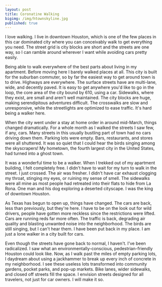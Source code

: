 ```yaml
---
layout: post
title: Coronatine Walking
bigimg: /img/htownskyline.jpg
published: true
---
```

I love walking. I live in downtown Houston, which is one of the few places in this car dominated city where you can conceivably walk to get everything you need. The street grid is city blocks are short and the streets are one way,  so I can ramble around wherever I want while avoiding cars pretty easily.

Being able to walk everywhere of the best parts about living in my apartment. Before moving here I barely walked places at all. This city is built for the suburban commuter, so by far the easiest way to get around town is to drive. Highways are everywhere. The surface streets have are multi-lane, wide, and decently paved. It is easy to get anywhere you'd like to go in the loop, the core area of the city bound by 610, using a car. Sidewalks, where they exist, are small and aren't well maintained. The city blocks are huge, making serendipitous adventures difficult. The crosswalks are slow and unresponsive, while the streetlights are optimized to ease traffic. It's hard being a walker here.

When the city went under a stay at home order in around mid-March, things changed dramatically. For a whole month as I walked the streets I saw few, if any, cars. Many streets in this usually bustling part of town had no cars driving down them. Parking lots were empty. Bars, restaurants, and stores were all shuttered. It was so quiet that I could hear the birds singing among the skyscrapers! My hometown, the fourth largest city in the United States, had turned into a ghost town.

It was a wonderful time to be a walker. When I trekked out of my apartment building, I felt completely free. I didn't have to wait for my turn to walk in the street. I just crossed. The air was fresher. I didn't have car exhaust clogging my throat, stinging my eyes, or ruining my sense of smell. The sidewalks were all mine as most people had retreated into their flats to hide from La Rona. One man and his dog exploring a deserted cityscape. I was the king of downtown Houston.

As Texas has begun to open up, things have changed. The cars are back, less than previously, but they're here. I have to be on the look out for wild drivers, people have gotten more reckless since the restrictions were lifted. Cars are running reds far more often. The traffic is back, degrading air quality and blasting unwanted noise into the neighborhood. The birds are still singing, but I can't hear them. I have been put back in my place. I am just a lone walker in a city built for cars. 

Even though the streets have gone back to normal, I haven't. I've been radicalized. I saw what an environmentally-conscious, pedestrian-friendly Houston could look like. Now, as I walk past the miles of empty parking lots, I daydream about using a jackhammer to break up every inch of concrete in my neighborhood. I see these useless lots transformed into community gardens, pocket parks, and pop-up markets. Bike lanes, wider sidewalks, and closed off streets fill the space. I envision streets designed for all travelers, not just for car owners. I will make it so.

